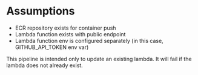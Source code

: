 # Assumptions
- ECR repository exists for container push
- Lambda function exists with public endpoint
- Lambda function env is configured separately (in this case, GITHUB_API_TOKEN env var)

This pipeline is intended only to update an existing lambda. It will fail if the lambda does not already exist.
